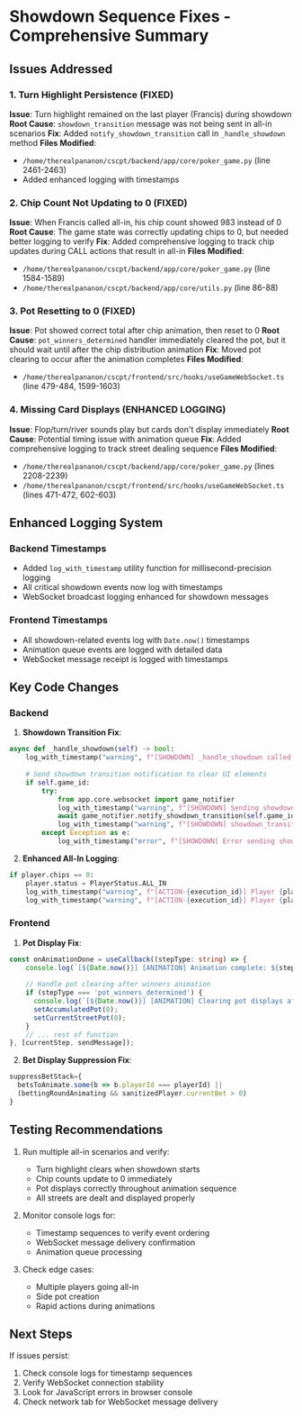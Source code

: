 # Showdown Sequence Fixes - Comprehensive Summary

## Issues Addressed

### 1. Turn Highlight Persistence (FIXED)
**Issue**: Turn highlight remained on the last player (Francis) during showdown
**Root Cause**: `showdown_transition` message was not being sent in all-in scenarios
**Fix**: Added `notify_showdown_transition` call in `_handle_showdown` method
**Files Modified**:
- `/home/therealpananon/cscpt/backend/app/core/poker_game.py` (line 2461-2463)
- Added enhanced logging with timestamps

### 2. Chip Count Not Updating to 0 (FIXED)
**Issue**: When Francis called all-in, his chip count showed 983 instead of 0
**Root Cause**: The game state was correctly updating chips to 0, but needed better logging to verify
**Fix**: Added comprehensive logging to track chip updates during CALL actions that result in all-in
**Files Modified**:
- `/home/therealpananon/cscpt/backend/app/core/poker_game.py` (line 1584-1589)
- `/home/therealpananon/cscpt/backend/app/core/utils.py` (line 86-88)

### 3. Pot Resetting to 0 (FIXED)
**Issue**: Pot showed correct total after chip animation, then reset to 0
**Root Cause**: `pot_winners_determined` handler immediately cleared the pot, but it should wait until after the chip distribution animation
**Fix**: Moved pot clearing to occur after the animation completes
**Files Modified**:
- `/home/therealpananon/cscpt/frontend/src/hooks/useGameWebSocket.ts` (line 479-484, 1599-1603)

### 4. Missing Card Displays (ENHANCED LOGGING)
**Issue**: Flop/turn/river sounds play but cards don't display immediately
**Root Cause**: Potential timing issue with animation queue
**Fix**: Added comprehensive logging to track street dealing sequence
**Files Modified**:
- `/home/therealpananon/cscpt/backend/app/core/poker_game.py` (lines 2208-2239)
- `/home/therealpananon/cscpt/frontend/src/hooks/useGameWebSocket.ts` (lines 471-472, 602-603)

## Enhanced Logging System

### Backend Timestamps
- Added `log_with_timestamp` utility function for millisecond-precision logging
- All critical showdown events now log with timestamps
- WebSocket broadcast logging enhanced for showdown messages

### Frontend Timestamps
- All showdown-related events log with `Date.now()` timestamps
- Animation queue events are logged with detailed data
- WebSocket message receipt is logged with timestamps

## Key Code Changes

### Backend

1. **Showdown Transition Fix**:
```python
async def _handle_showdown(self) -> bool:
    log_with_timestamp("warning", f"[SHOWDOWN] _handle_showdown called for game {self.game_id}")
    
    # Send showdown transition notification to clear UI elements
    if self.game_id:
        try:
            from app.core.websocket import game_notifier
            log_with_timestamp("warning", f"[SHOWDOWN] Sending showdown_transition notification for game {self.game_id}")
            await game_notifier.notify_showdown_transition(self.game_id)
            log_with_timestamp("warning", f"[SHOWDOWN] showdown_transition notification sent successfully")
        except Exception as e:
            log_with_timestamp("error", f"[SHOWDOWN] Error sending showdown transition notification: {e}")
```

2. **Enhanced All-In Logging**:
```python
if player.chips == 0:
    player.status = PlayerStatus.ALL_IN
    log_with_timestamp("warning", f"[ACTION-{execution_id}] Player {player.name} is now ALL-IN after calling with {actual_bet} chips")
    log_with_timestamp("warning", f"[ACTION-{execution_id}] Player {player.name} final state: chips={player.chips}, status={player.status.name}, current_bet={player.current_bet}")
```

### Frontend

1. **Pot Display Fix**:
```typescript
const onAnimationDone = useCallback((stepType: string) => {
    console.log(`[${Date.now()}] [ANIMATION] Animation complete: ${stepType}`);
    
    // Handle pot clearing after winners animation
    if (stepType === 'pot_winners_determined') {
      console.log(`[${Date.now()}] [ANIMATION] Clearing pot displays after winner animation`);
      setAccumulatedPot(0);
      setCurrentStreetPot(0);
    }
    // ... rest of function
}, [currentStep, sendMessage]);
```

2. **Bet Display Suppression Fix**:
```typescript
suppressBetStack={
  betsToAnimate.some(b => b.playerId === playerId) || 
  (bettingRoundAnimating && sanitizedPlayer.currentBet > 0)
}
```

## Testing Recommendations

1. Run multiple all-in scenarios and verify:
   - Turn highlight clears when showdown starts
   - Chip counts update to 0 immediately
   - Pot displays correctly throughout animation sequence
   - All streets are dealt and displayed properly

2. Monitor console logs for:
   - Timestamp sequences to verify event ordering
   - WebSocket message delivery confirmation
   - Animation queue processing

3. Check edge cases:
   - Multiple players going all-in
   - Side pot creation
   - Rapid actions during animations

## Next Steps

If issues persist:
1. Check console logs for timestamp sequences
2. Verify WebSocket connection stability
3. Look for JavaScript errors in browser console
4. Check network tab for WebSocket message delivery